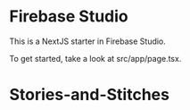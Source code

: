 # Firebase Studio

This is a NextJS starter in Firebase Studio.

To get started, take a look at src/app/page.tsx.
# Stories-and-Stitches
